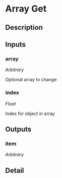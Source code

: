 # Array Get

## Description


## Inputs
### array

*Arbitrary*

Optional array to change

### index

*Float*

Index for object in array

## Outputs
### item

*Arbitrary*



## Detail

